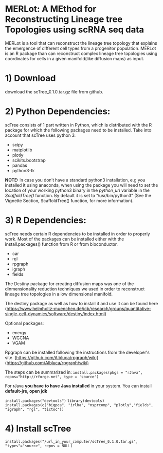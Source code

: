 # MERLot: A MEthod for Reconstructing Lineage tree Topologies using scRNA seq data

MERLot is a tool that can reconstruct the lineage tree topology that explains the emergence of different cell types from a progenitor population. MERLot is an R package than can reconstruct complex lineage tree topologies using coordinates for cells in a given manifold(like diffusion maps) as input.

# 1) Download
download the scTree_0.1.0.tar.gz file from github.

# 2) Python Dependencies:
scTree consists of 1 part written in Python, which is distributed with the R package for which the following packages need to be installed. Take into account that scTree uses python 3.

* scipy
* matplotlib
* plotly
* scikits.bootstrap
* pandas
* python3-tk

**NOTE:**
In case you don’t have a standard python3 installation, e.g you installed it using anaconda, when using the package you will need to set the location of your working python3 binary in the _python_url_ variable in the _ScaffoldTree()_ function. By default it is set to “/usr/bin/python3” (See the Vignette Section, ScaffoldTree() function, for more information).

# 3) R Dependencies:
scTree needs certain R dependencies to be installed in order to properly work. Most of the packages can be installed either with the install.packages() function from R or from bioconductor.

* car
* rgl
* rpgraph
* igraph
* fields

The Destiny package for creating diffusion maps was one of the dinmensionality reduction techniques we used in order to reconstruct lineage tree topologies in a low dimensional manifold. 

The destiny package as well as how to install it and use it can be found here (https://www.helmholtz-muenchen.de/icb/research/groups/quantitative-single-cell-dynamics/software/destiny/index.html)

Optional packages:
* energy
* WGCNA
* VGAM

Rpgraph can be installed following the instructions from the developer's site.
[https://github.com/Albluca/rpgraph/wiki](https://github.com/Albluca/rpgraph/wiki)

The steps can be summarized in:
`install.packages(pkgs = "rJava", repos="http://rforge.net", type = 'source')`

For rJava **you have to have Java installed** in your system. You can install **default-jre, open jdk**

`install.packages("devtools")`
`library(devtools)`
`install.packages(c("bigpca", "irlba", "nsprcomp", "plotly","fields", "igraph", "rgl", "tictoc"))`


# 4) Install scTree
`install.packages("/url_in_your_computer/scTree_0.1.0.tar.gz",  "types"="source", repos = NULL)`
